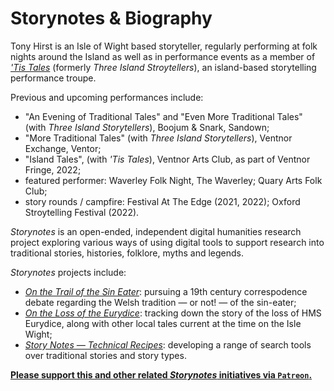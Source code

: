 # Storynotes & Biography

Tony Hirst is an Isle of Wight based storyteller, regularly performing at folk nights around the Island as well as in performance events as a member of [*'Tis Tales*](https://tistales.org.uk) (formerly *Three Island Stroytellers*), an island-based storytelling performance troupe.

Previous and upcoming performances include:

- "An Evening of Traditional Tales" and "Even More Traditional Tales" (with *Three Island Storytellers*), Boojum & Snark, Sandown;
- "More Traditional Tales" (with *Three Island Storytellers*), Ventnor Exchange, Ventor;
- "Island Tales", (with *'Tis Tales*), Ventnor Arts Club, as part of Ventnor Fringe, 2022;
- featured performer: Waverley Folk Night, The Waverley; Quary Arts Folk Club;
- story rounds / campfire: Festival At The Edge (2021, 2022); Oxford Stroytelling Festival (2022).

*Storynotes* is an open-ended, independent digital humanities research project exploring various ways of using digital tools to support research into traditional stories, histories, folklore, myths and legends.

*Storynotes* projects include:

- [*On the Trail of the Sin Eater*](https://psychemedia.github.io/sin-eater-resources/): pursuing a 19th century correspodence debate regarding the Welsh tradition — or not! — of the sin-eater;
- [*On the Loss of the Eurydice*](https://psychemedia.github.io/eurydice-resources/): tracking down the story of the loss of HMS Eurydice, along with other local tales current at the time on the Isle Wight;
- [*Story Notes — Technical Recipes*](https://psychemedia.github.io/storynotes/preface.html): developing a range of search tools over traditional stories and story types.

[__Please support this and other related *Storynotes* initiatives via `Patreon`.__](https://www.patreon.com/bePatron?u=3266916)